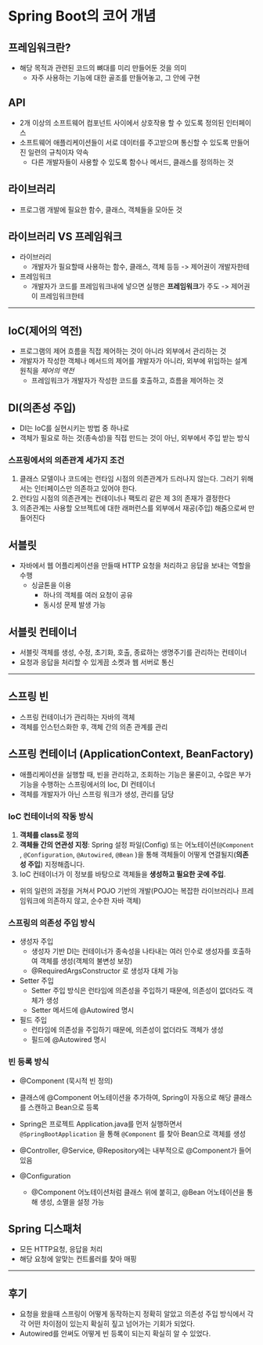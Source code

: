 # Spring Boot의 코어 개념

## 프레임워크란? 
- 해당 목적과 관련된 코드의 뼈대를 미리 만들어둔 것을 의미
  - 자주 사용하는 기능에 대한 골조를 만들어놓고, 그 안에 구현

## API
- 2개 이상의 소프트웨어 컴포넌트 사이에서 상호작용 할 수 있도록 정의된 인터페이스
- 소프트웨어 애플리케이션들이 서로 데이터를 주고받으며 통신할 수 있도록 만들어진 일련의 규칙이자 약속
  - 다른 개발자들이 사용할 수 있도록 함수나 메서드, 클래스를 정의하는 것

## 라이브러리
- 프로그램 개발에 필요한 함수, 클래스, 객체들을 모아둔 것

## 라이브러리 VS 프레임워크
- 라이브러리
  - 개발자가 필요할때 사용하는 함수, 클래스, 객체 등등 -> 제어권이 개발자한테
- 프레임워크
  - 개발자가 코드를 프레임워크내에 넣으면 실행은 **프레임워크**가 주도 -> 제어권이 프레임워크한테


---

## IoC(제어의 역전)
- 프로그램의 제어 흐름을 직접 제어하는 것이 아니라 외부에서 관리하는 것
- 개발자가 작성한 객체나 메서드의 제어를 개발자가 아니라, 외부에 위임하는 설계 원칙을 *제어의 역전*
  - 프레임워크가 개발자가 작성한 코드를 호출하고, 흐름을 제어하는 것

## DI(의존성 주입)
- DI는 IoC를 실현시키는 방법 중 하나로
- 객체가 필요로 하는 것(종속성)을 직접 만드는 것이 아닌, 외부에서 주입 받는 방식

### 스프링에서의 의존관계 세가지 조건
1. 클래스 모델이나 코드에는 런타임 시점의 의존관계가 드러나지 않는다. 그러기 위해서는 인터페이스만 의존하고 있어야 한다.
2. 런타임 시점의 의존관계는 컨테이너나 팩토리 같은 제 3의 존재가 결정한다
3. 의존관계는 사용할 오브젝트에 대한 래퍼런스를 외부에서 재공(주입) 해줌으로써 만들어진다

## 서블릿
- 자바에서 웹 어플리케이션을 만들때 HTTP 요청을 처리하고 응답을 보내는 역할을 수행
  - 싱글톤을 이용
    - 하나의 객체를 여러 요청이 공유
    - 동시성 문제 발생 가능

## 서블릿 컨테이너
- 서블릿 객체를 생성, 수정, 초기화, 호출, 종료하는 생명주기를 관리하는 컨테이너
- 요청과 응답을 처리할 수 있게끔 소켓과 웹 서버로 통신

---

## 스프링 빈
- 스프링 컨테이너가 관리하는 자바의 객체
- 객체를 인스턴스화한 후, 객체 간의 의존 관계를 관리

## 스프링 컨테이너 (ApplicationContext, BeanFactory)
- 애플리케이션을 실행할 때, 빈을 관리하고, 조회하는 기능은 물론이고, 수많은 부가기능을 수행하는 스프링에서의 Ioc, DI 컨테이너
- 객체를 개발자가 아닌 스프링 워크가 생성, 관리를 담당

### IoC 컨테이너의 작동 방식
1. **객체를 class로 정의**
2. **객체들 간의 연관성 지정**: Spring 설정 파일(Config) 또는 어노테이션(`@Component` , `@Configuration`, `@Autowired`, `@Bean` )을 통해 객체들이 어떻게 연결될지(**의존성 주입**) 지정해줍니다.
3. IoC 컨테이너가 이 정보를 바탕으로 객체들을 **생성하고 필요한 곳에 주입**.
- 위의 일련의 과정을 거쳐서 POJO 기반의 개발(POJO는 복잡한 라이브러리나 프레임워크에 의존하지 않고, 순수한 자바 객체)

### 스프링의 의존성 주입 방식
- 생성자 주입
  - 생성자 기반 DI는 컨테이너가 종속성을 나타내는 여러 인수로 생성자를 호출하여 객체를 생성(객체의 불변성 보장)
  - @RequiredArgsConstructor 로 생성자 대체 가능
- Setter 주입
  - Setter 주입 방식은 런타임에 의존성을 주입하기 때문에, 의존성이 없더라도 객체가 생성
  - Setter 메서드에 @Autowired 명시
- 필드 주입
  - 런타임에 의존성을 주입하기 때문에, 의존성이 없더라도 객체가 생성
  - 필드에 @Autowired 명시

### 빈 등록 방식
- @Component (묵시적 빈 정의)
- 클래스에 @Component 어노테이션을 추가하여, Spring이 자동으로 해당 클래스를 스캔하고 Bean으로 등록
- Spring은 프로젝트 Application.java를 먼저 실행하면서 `@SpringBootApplication` 을 통해 `@Component` 를 찾아 Bean으로 객체를 생성
- @Controller, @Service, @Repository에는 내부적으로 @Component가 들어있음

- @Configuration
  - @Component 어노테이션처럼 클래스 위에 붙히고, @Bean 어노테이션을 통해 생성, 소멸을 설정 가능

## Spring 디스패처
- 모든 HTTP요청, 응답을 처리
- 해당 요청에 알맞는 컨트롤러를 찾아 매핑


---

## 후기
- 요청을 왔을때 스프링이 어떻게 동작하는지 정확히 알았고 의존성 주입 방식에서 각각 어떤 차이점이 있는지 확실히 짚고 넘어가는 기회가 되었다.
- Autowired를 안써도 어떻게 빈 등록이 되는지 확실히 알 수 있었다.
